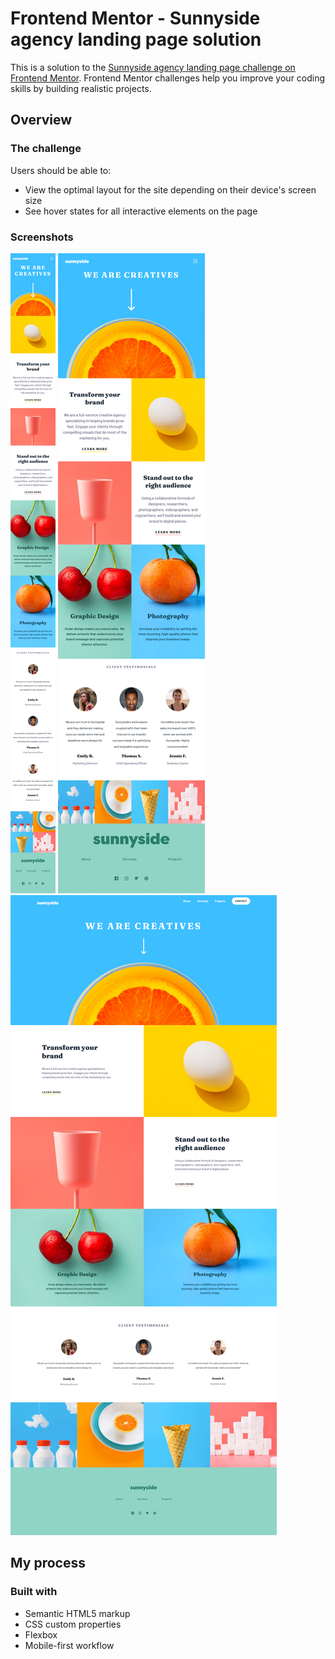 # Frontend Mentor - Sunnyside agency landing page solution

This is a solution to the [Sunnyside agency landing page challenge on Frontend Mentor](https://www.frontendmentor.io/challenges/sunnyside-agency-landing-page-7yVs3B6ef). Frontend Mentor challenges help you improve your coding skills by building realistic projects.

## Overview

### The challenge

Users should be able to:

- View the optimal layout for the site depending on their device's screen size
- See hover states for all interactive elements on the page

### Screenshots

![Screenshot of mobile version of my solution](mobile.png)
![Screenshot of tablet version of my solution](tablet.png)
![Screenshot of desktop version of my solution](desktop.png)

## My process

### Built with

- Semantic HTML5 markup
- CSS custom properties
- Flexbox
- Mobile-first workflow
